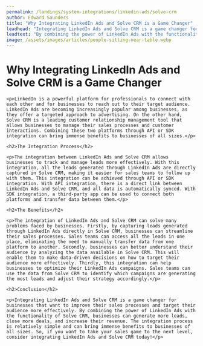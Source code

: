 ```yaml
---
permalink: /landings/system-integrations/linkedin-ads/solve-crm
author: Edward Saunders
title: "Why Integrating LinkedIn Ads and Solve CRM is a Game Changer"
leadhead: "Integrating LinkedIn Ads and Solve CRM is a game changer for businesses that want to improve their sales processes and target their audience more effectively"
leadtext: "By combining the power of LinkedIn Ads with the functionality of Solve CRM, businesses can generate more leads, close more deals, and increase their revenue. The integration process is relatively simple and can bring immense benefits to businesses of all sizes. So, if you want to take your sales game to the next level, consider integrating LinkedIn Ads and Solve CRM today!"
image: /assets/images/articles/people-sitting-near-table.webp
---
```

<div class="arttext">	<h1>Why Integrating LinkedIn Ads and Solve CRM is a Game Changer</h1>
	
	<p>LinkedIn is a powerful platform for professionals to connect with each other and for businesses to reach out to their target audience. LinkedIn Ads are becoming increasingly popular among businesses, as they offer a targeted approach to advertising. On the other hand, Solve CRM is a leading customer relationship management tool that allows businesses to manage their sales processes and customer interactions. Combining these two platforms through API or SDK integration can bring immense benefits to businesses of all sizes.</p>

	<h2>The Integration Process</h2>
	
	<p>The integration between LinkedIn Ads and Solve CRM allows businesses to track and manage leads more effectively. With this integration, all the leads generated through LinkedIn Ads are directly captured in Solve CRM, making it easier for sales teams to follow up with them. This integration can be achieved through API or SDK integration. With API integration, there is a direct link between LinkedIn Ads and Solve CRM, and all data is automatically synced. With SDK integration, a third-party app can be used to connect both platforms and transfer data between them.</p>

	<h2>The Benefits</h2>
	
	<p>The integration of LinkedIn Ads and Solve CRM can solve many problems faced by businesses. Firstly, by capturing leads generated through LinkedIn Ads directly in Solve CRM, businesses can streamline their sales processes. Sales teams can access all the leads in one place, eliminating the need to manually transfer data from one platform to another. Secondly, businesses can better understand their audience by analyzing the data available in Solve CRM. This will enable them to make data-driven decisions on how to target their audience more effectively. Thirdly, this integration can help businesses to optimize their LinkedIn Ads campaigns. Sales teams can use the data from Solve CRM to identify which campaigns are generating the most leads and adjust their strategy accordingly.</p>

	<h2>Conclusion</h2>
	
	<p>Integrating LinkedIn Ads and Solve CRM is a game changer for businesses that want to improve their sales processes and target their audience more effectively. By combining the power of LinkedIn Ads with the functionality of Solve CRM, businesses can generate more leads, close more deals, and increase their revenue. The integration process is relatively simple and can bring immense benefits to businesses of all sizes. So, if you want to take your sales game to the next level, consider integrating LinkedIn Ads and Solve CRM today!</p>
</div>